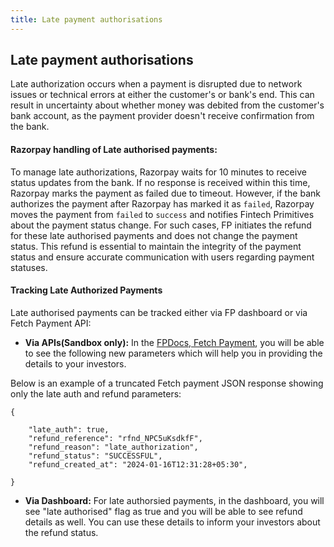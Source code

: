 ```yaml
---
title: Late payment authorisations
---
```

## Late payment authorisations

Late authorization occurs when a payment is disrupted due to network issues or technical errors at either the customer's or bank's end. This can result in uncertainty about whether money was debited from the customer's bank account, as the payment provider doesn't receive confirmation from the bank.

#### Razorpay handling of Late authorised payments:
To manage late authorizations, Razorpay waits for 10 minutes to receive status updates from the bank. If no response is received within this time, Razorpay marks the payment as failed due to timeout. However, if the bank authorizes the payment after Razorpay has marked it as `failed`, Razorpay moves the payment from `failed` to `success` and notifies Fintech Primitives about the payment status change. For such cases, FP initiates the refund for these late authorised payments and does not change the payment status. This refund is essential to maintain the integrity of the payment status and ensure accurate communication with users regarding payment statuses.

#### Tracking Late Authorized Payments
Late authorised payments can be tracked either via FP dashboard or via Fetch Payment API:
- **Via APIs(Sandbox only):** In the [FPDocs, Fetch Payment](https://fintechprimitives.com/docs/api/#fetch-a-payment), you will be able to see the following new parameters which will help you in providing the details to your investors.


Below is an example of a truncated Fetch payment JSON response showing only the  late auth and refund parameters:
```
{
    
    "late_auth": true,
    "refund_reference": "rfnd_NPC5uKsdkfF",
    "refund_reason": "late_authorization",
    "refund_status": "SUCCESSFUL",
    "refund_created_at": "2024-01-16T12:31:28+05:30",

}
```
- **Via Dashboard:** For late authorsied payments, in the dashboard, you will see "late authorised" flag as true and you will be able to see refund details as well. You can use these details to inform your investors about the refund status.

